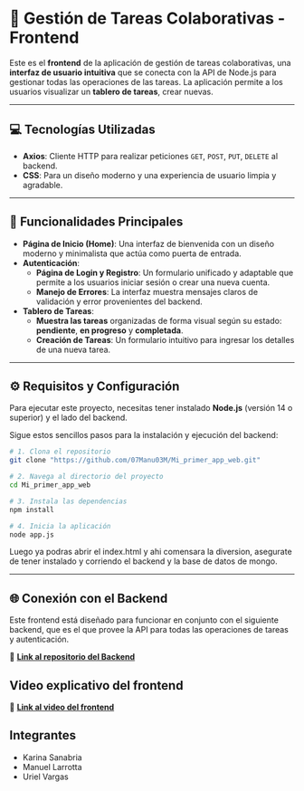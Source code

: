 # 🎨 Gestión de Tareas Colaborativas - Frontend 

Este es el **frontend** de la aplicación de gestión de tareas colaborativas, una **interfaz de usuario intuitiva** que se conecta con la API de Node.js para gestionar todas las operaciones de las tareas. La aplicación permite a los usuarios visualizar un **tablero de tareas**, crear nuevas.

-----

## 💻 Tecnologías Utilizadas

  * **Axios**: Cliente HTTP para realizar peticiones `GET`, `POST`, `PUT`, `DELETE` al backend.
  * **CSS**: Para un diseño moderno y una experiencia de usuario limpia y agradable.

-----

## 🌟 Funcionalidades Principales

  * **Página de Inicio (Home)**: Una interfaz de bienvenida con un diseño moderno y minimalista que actúa como puerta de entrada.
  * **Autenticación**:
      * **Página de Login y Registro**: Un formulario unificado y adaptable que permite a los usuarios iniciar sesión o crear una nueva cuenta.
      * **Manejo de Errores**: La interfaz muestra mensajes claros de validación y error provenientes del backend.
  * **Tablero de Tareas**:
      * **Muestra las tareas** organizadas de forma visual según su estado: **pendiente**, **en progreso** y **completada**.
      * **Creación de Tareas**: Un formulario intuitivo para ingresar los detalles de una nueva tarea.

-----

## ⚙️ Requisitos y Configuración

Para ejecutar este proyecto, necesitas tener instalado **Node.js** (versión 14 o superior) y el lado del backend.

Sigue estos sencillos pasos para la instalación y ejecución del backend:

```bash
# 1. Clona el repositorio
git clone "https://github.com/07Manu03M/Mi_primer_app_web.git"

# 2. Navega al directorio del proyecto
cd Mi_primer_app_web

# 3. Instala las dependencias
npm install

# 4. Inicia la aplicación
node app.js
```

Luego ya podras abrir el index.html y ahi comensara la diversion, asegurate de tener instalado y corriendo el backend  y la base de datos de mongo.

-----

## 🌐 Conexión con el Backend

Este frontend está diseñado para funcionar en conjunto con el siguiente backend, que es el que provee la API para todas las operaciones de tareas y autenticación.

🔗 [**Link al repositorio del Backend**](https://github.com/07Manu03M/Mi_primer_app_web.git)


## Video explicativo del frontend

🔗 [**Link al video del frontend**](https://drive.google.com/drive/folders/1fObNt4ni0E6dQnhWpR-1c9Bf2HaHNsKR?usp=sharing)

## Integrantes

 - Karina Sanabria
 - Manuel Larrotta
 - Uriel Vargas
